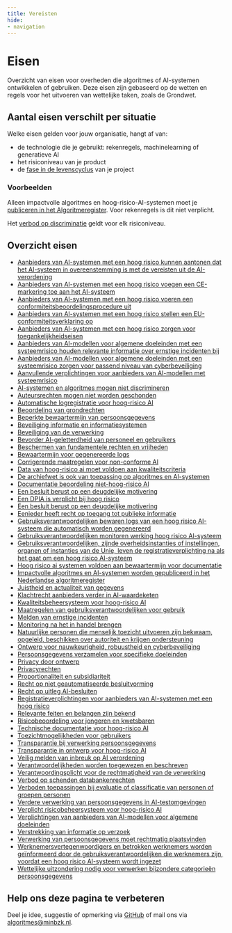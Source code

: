 ```yaml
---
title: Vereisten
hide:
- navigation
---
```

# Eisen
Overzicht van eisen voor overheden die algoritmes of AI-systemen ontwikkelen of gebruiken. Deze eisen zijn gebaseerd op de wetten en regels voor het uitvoeren van wettelijke taken, zoals de Grondwet.

## Aantal eisen verschilt per situatie
Welke eisen gelden voor jouw organisatie, hangt af van:
- de technologie die je gebruikt: rekenregels, machinelearning of generatieve AI
- het risiconiveau van je product
- de [fase in de levenscyclus](https://minbzk.github.io/Algoritmekader/levenscyclus/) van je project

### Voorbeelden
Alleen impactvolle algoritmes en hoog-risico-AI-systemen moet je [publiceren in het Algoritmeregister](https://minbzk.github.io/Algoritmekader/vereisten/algoritmeregister/index.html). Voor rekenregels is dit niet verplicht.

Het [verbod op discriminatie](https://minbzk.github.io/Algoritmekader/vereisten/non_discriminatie/index.html) geldt voor elk risiconiveau.

## Overzicht eisen
- [Aanbieders van AI-systemen met een hoog risico kunnen aantonen dat het AI-systeem in overeenstemming is met de vereisten uit de AI-verordening](https://minbzk.github.io/Algoritmekader/vereisten/aantoonbaarheid_vereisten_hoog_risico/)
- [Aanbieders van AI-systemen met een hoog risico voegen een CE-markering toe aan het AI-systeem](https://minbzk.github.io/Algoritmekader/vereisten/CE_markering_hoog_risico/index.html)
- [Aanbieders van AI-systemen met een hoog risico voeren een conformiteitsbeoordelingsprocedure uit](https://minbzk.github.io/Algoritmekader/vereisten/conformiteitsbeoordelingsprocedure_hoog_risico/index.html)
- [Aanbieders van AI-systemen met een hoog risico stellen een EU-conformiteitsverklaring op](https://minbzk.github.io/Algoritmekader/vereisten/EU_conformiteitsverklaring_hoog_risico/index.html)
- [Aanbieders van AI-systemen met een hoog risico zorgen voor toegankelijkheidseisen](https://minbzk.github.io/Algoritmekader/vereisten/toegankelijkheidseisen_hoog_risico/index.html)
- [Aanbieders van AI-modellen voor algemene doeleinden met een systeemrisico houden relevante informatie over ernstige incidenten bij](https://minbzk.github.io/Algoritmekader/vereisten/ai_modellen_algemene_doeleinden_syteemrisico_informatie_ernstige_incidenten/index.html)
- [Aanbieders van AI-modellen voor algemene doeleinden met een systeemrisico zorgen voor passend niveau van cyberbeveiliging](https://minbzk.github.io/Algoritmekader/vereisten/ai_modellen_algemene_doeleinden_syteemrisico_cyberbeveiliging/index.html)
- [Aanvullende verplichtingen voor aanbieders van AI-modellen met systeemrisico](https://minbzk.github.io/Algoritmekader/vereisten/verplichtingen_van_aanbieders_van_ai_modellen_voor_algemene_doeleinden_met_systeemrisico/index.html)
- [AI-systemen en algoritmes mogen niet discrimineren](https://minbzk.github.io/Algoritmekader/vereisten/non_discriminatie/index.html)
- [Auteursrechten mogen niet worden geschonden](https://minbzk.github.io/Algoritmekader/vereisten/auteursrechten/index.html)
- [Automatische logregistratie voor hoog-risico AI](https://minbzk.github.io/Algoritmekader/vereisten/automatische_logregistratie/index.html)
- [Beoordeling van grondrechten](https://minbzk.github.io/Algoritmekader/vereisten/beoordelen_gevolgen_voor_grondrechten/index.html)
- [Beperkte bewaartermijn van persoonsgegevens](https://minbzk.github.io/Algoritmekader/vereisten/beperkte_bewaartermijn_van_persoonsgegevens/index.html)
- [Beveiliging informatie en informatiesystemen](https://minbzk.github.io/Algoritmekader/vereisten/beveiliging_informatie_en_informatiesystemen/index.html)
- [Beveiliging van de verwerking](https://minbzk.github.io/Algoritmekader/vereisten/beveiliging_van_verwerking/index.html)
- [Bevorder AI-geletterdheid van personeel en gebruikers](https://minbzk.github.io/Algoritmekader/vereisten/bevorder_ai_geletterdheid_personeel/index.html)
- [Beschermen van fundamentele rechten en vrijheden](https://minbzk.github.io/Algoritmekader/vereisten/fundamentele_rechten/index.html)
- [Bewaartermijn voor gegenereerde logs](https://minbzk.github.io/Algoritmekader/vereisten/bewaartermijn_voor_gegenereerde_logs/index.html)
- [Corrigerende maatregelen voor non-conforme AI](https://minbzk.github.io/Algoritmekader/vereisten/corrigerende_maatregelen_voor_non_conforme_ai/index.html)
- [Data van hoog-risico ai moet voldoen aan kwaliteitscriteria](https://minbzk.github.io/Algoritmekader/vereisten/kwaliteitscriteria_voor_data/index.html)
- [De archiefwet is ook van toepassing op algoritmes en AI-systemen](https://minbzk.github.io/Algoritmekader/vereisten/archiefwet/index.html)
- [Documentatie beoordeling niet-hoog-risico AI](https://minbzk.github.io/Algoritmekader/vereisten/documentatie_beoordeling_niet_hoog_risico_ai/index.html)
- [Een besluit berust op een deugdelijke motivering](https://minbzk.github.io/Algoritmekader/vereisten/motiveringsbeginsel/index.html)
- [Een DPIA is verplicht bij hoog risico](https://minbzk.github.io/Algoritmekader/vereisten/dpia_verplicht_bij_hoog_risico/index.html)
- [Een besluit berust op een deugdelijke motivering](https://minbzk.github.io/Algoritmekader/vereisten/motiveringsbeginsel/index.html)
- [Eenieder heeft recht op toegang tot publieke informatie](https://minbzk.github.io/Algoritmekader/vereisten/recht_op_toegang_tot_publieke_informatie/index.html)
- [Gebruiksverantwoordelijken bewaren logs van een hoog risico AI-systeem die automatisch worden gegenereerd](https://minbzk.github.io/Algoritmekader/vereisten/gebruiksverantwoordelijken_bewaren_automatisch_gegenereerde_logs/index.html)
- [Gebruiksverantwoordelijken monitoren werking hoog risico AI-systeem](https://minbzk.github.io/Algoritmekader/vereisten/gebruiksverantwoordelijken_monitoren_werking_hoog_risico_AI-systeem/index.html)
- [Gebruiksverantwoordelijken, zijnde overheidsinstanties of instellingen, organen of instanties van de Unie, leven de registratieverplichting na als het gaat om een hoog risico AI-systeem](https://minbzk.github.io/Algoritmekader/vereisten/gebruiksverantwoordelijken_leven_registratieverplichting_na/index.html)
- [Hoog risico ai systemen voldoen aan bewaartermijn voor documentatie](https://minbzk.github.io/Algoritmekader/vereisten/bewaartermijn_voor_documentatie/index.html)
- [Impactvolle algoritmes en AI-systemen worden gepubliceerd in het Nederlandse algoritmeregister](https://minbzk.github.io/Algoritmekader/vereisten/algoritmeregister/index.html)
- [Juistheid en actualiteit van gegevens](https://minbzk.github.io/Algoritmekader/vereisten/juistheid_en_actualiteit_van_persoonsgegevens/index.html)
- [Klachtrecht aanbieders verder in AI-waardeketen](https://minbzk.github.io/Algoritmekader/vereisten/recht_klacht_indienen_bij_ai_bureau/index.html)
- [Kwaliteitsbeheersysteem voor hoog-risico AI](https://minbzk.github.io/Algoritmekader/vereisten/kwaliteitsbeheersysteem_voor_hoog_risico_ai/index.html)
- [Maatregelen van gebruiksverantwoordelijken voor gebruik](https://minbzk.github.io/Algoritmekader/vereisten/maatregelen_van_gebruiksverantwoordelijken_voor_gebruik/index.html)
- [Melden van ernstige incidenten](https://minbzk.github.io/Algoritmekader/vereisten/melding_ernstige_incidenten/index.html)
- [Monitoring na het in handel brengen](https://minbzk.github.io/Algoritmekader/vereisten/monitoring_na_het_in_de_handel_brengen/index.html)
- [Natuurlijke personen die menselijk toezicht uitvoeren zijn bekwaam, opgeleid, beschikken over autoriteit en krijgen ondersteuning](https://minbzk.github.io/Algoritmekader/vereisten/gebruiksverantwoordelijken_menselijk_toezicht_natuurlijke_personen/index.html)
- [Ontwerp voor nauwkeurigheid, robuustheid en cyberbeveiliging](https://minbzk.github.io/Algoritmekader/vereisten/ontwerp_voor_nauwkeurigheid_robuustheid_en_cyberbeveiliging/index.html)
- [Persoonsgegevens verzamelen voor specifieke doeleinden](https://minbzk.github.io/Algoritmekader/vereisten/minimale_verwerking_van_persoonsgegevens/index.html)
- [Privacy door ontwerp](https://minbzk.github.io/Algoritmekader/vereisten/privacy_bij_ontwerp_bij_verwerking_van_persoonsgegevens/index.html)
- [Privacyrechten](https://minbzk.github.io/Algoritmekader/vereisten/inroepen_privacyrecht_bij_verwerking_persoonsgegevens/index.html)
- [Proportionaliteit en subsidiariteit](https://minbzk.github.io/Algoritmekader/vereisten/beginsel_van_proportionaliteit_en_subsidiariteit/index.html)
- [Recht op niet geautomatiseerde besluitvorming](https://minbzk.github.io/Algoritmekader/vereisten/recht_op_niet_geautomatiseerd_besluitvorming/index.html)
- [Recht op uitleg AI-besluiten](https://minbzk.github.io/Algoritmekader/vereisten/Recht_of_uitleg_AI-besluiten/index.html)
- [Registratieverplichtingen voor aanbieders van AI-systemen met een hoog risico](https://minbzk.github.io/Algoritmekader/vereisten/registratieverplichtingen_hoog_risico/index.html)
- [Relevante feiten en belangen zijn bekend](https://minbzk.github.io/Algoritmekader/vereisten/zorgvuldigheidsbeginsel/index.html)
- [Risicobeoordeling voor jongeren en kwetsbaren](https://minbzk.github.io/Algoritmekader/vereisten/risicobeoordeling_voor_jongeren_en_kwetsbaren/index.html)
- [Technische documentatie voor hoog-risico AI](https://minbzk.github.io/Algoritmekader/vereisten/technische_documentatie_voor_hoog_risico_ai/index.html)
- [Toezichtmogelijkheden voor gebruikers](https://minbzk.github.io/Algoritmekader/vereisten/toezichtmogelijkheden_voor_gebruikers/index.html)
- [Transparantie bij verwerking persoonsgegevens](https://minbzk.github.io/Algoritmekader/vereisten/transparantie_bij_verwerken_persoonsgegevens/index.html)
- [Transparantie in ontwerp voor hoog-risico AI](https://minbzk.github.io/Algoritmekader/vereisten/transparantie/index.html)
- [Veilig melden van inbreuk op AI verordening](https://minbzk.github.io/Algoritmekader/vereisten/recht_op_uitleg_ai_besluiten/index.html)
- [Verantwoordelijkheden worden toegewezen en beschreven](https://minbzk.github.io/Algoritmekader/vereisten/beschrijven_en_toewijzen_van_verantwoordelijkheden_bij_verwerking_persoonsgegevens/index.html)
- [Verantwoordingsplicht voor de rechtmatigheid van de verwerking](https://minbzk.github.io/Algoritmekader/vereisten/verantwoordingsplicht_rechtmatigheid/index.html)
- [Verbod op schenden databankenrechten](https://minbzk.github.io/Algoritmekader/vereisten/databankenwet/index.html)
- [Verboden toepassingen bij evaluatie of classificatie van personen of groepen personen](https://minbzk.github.io/Algoritmekader/vereisten/verboden_toepassingen_evaluatie_of_classificatie_natuurlijke_personen_of_groepen_personen/index.html)
- [Verdere verwerking van persoonsgegevens in AI-testomgevingen](https://minbzk.github.io/Algoritmekader/vereisten/verdere_verwerking_van_persoonsgegevens_in_ai_testomgevingen/index.html)
- [Verplicht risicobeheersysteem voor hoog-risico AI](https://minbzk.github.io/Algoritmekader/vereisten/verplicht_risicobeheersysteem_voor_hoog_risico_ai/index.html)
- [Verplichtingen van aanbieders van AI-modellen voor algemene doeleinden](https://minbzk.github.io/Algoritmekader/vereisten/Verplichtingen_van_aanbieders_van_ai_modellen_voor_algemene_doeleinden_/index.html)
- [Verstrekking van informatie op verzoek](https://minbzk.github.io/Algoritmekader/vereisten/verstrekking_van_informatie_op_verzoek/index.html)
- [Verwerking van persoonsgegevens moet rechtmatig plaatsvinden](https://minbzk.github.io/Algoritmekader/vereisten/persoonsgegevens_worden_rechtmatig_verwerkt/index.html)
- [Werknemersvertegenwoordigers en betrokken werknemers worden geïnformeerd door de gebruiksverantwoordelijken die werknemers zijn, voordat een hoog risico AI-systeem wordt ingezet](https://minbzk.github.io/Algoritmekader/vereisten/werknemersvertegenwoordigers_en_betrokken_werknemers_worden_ge%C3%AFnformeerd_inzet_hoog_risico_AI/index.html)
- [Wettelijke uitzondering nodig voor verwerken bijzondere categorieën persoonsgegevens](https://minbzk.github.io/Algoritmekader/vereisten/wettelijke_verwerking_van_gevoelige_gegevens/index.html)

## Help ons deze pagina te verbeteren
Deel je idee, suggestie of opmerking via [GitHub](https://github.com/MinBZK/Algoritmekader/edit/main/docs/vereisten/index.md) of mail ons via [algoritmes@minbzk.nl](mailto:algoritmes@minbzk.nl).
